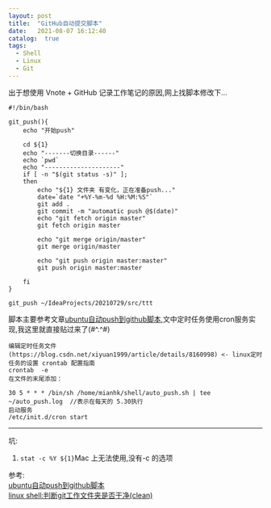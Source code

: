 ```yaml
---
layout: post
title:  "GitHub自动提交脚本"
date:   2021-08-07 16:12:40
catalog:  true
tags:
  - Shell
  - Linux
  - Git
---
```


出于想使用 Vnote + GitHub 记录工作笔记的原因,网上找脚本修改下...
```shell
#!/bin/bash

git_push(){
    echo "开始push"

    cd ${1}
    echo "-------切换目录------"
    echo `pwd`
    echo "---------------------"
    if [ -n "$(git status -s)" ];
    then
        echo "${1} 文件夹 有变化，正在准备push..."
        date=`date "+%Y-%m-%d %H:%M:%S"`
        git add .
        git commit -m "automatic push @$(date)"
        echo "git fetch origin master"
        git fetch origin master

        echo "git merge origin/master"
        git merge origin/master

        echo "git push origin master:master"
        git push origin master:master

    fi
}

git_push ~/IdeaProjects/20210729/src/ttt
```
脚本主要参考文章[ubuntu自动push到github脚本](https://cloud.tencent.com/developer/article/1179839),文中定时任务使用cron服务实现,我这里就直接贴过来了(#^.^#)   

```
编辑定时任务文件
(https://blog.csdn.net/xiyuan1999/article/details/8160998) <- linux定时任务的设置 crontab 配置指南
crontab  -e
在文件的末尾添加：

30 5 * * * /bin/sh /home/mianhk/shell/auto_push.sh | tee ~/auto_push.log  //表示在每天的 5.30执行
启动服务
/etc/init.d/cron start
```

---
坑:
1. `stat -c %Y ${1}`Mac 上无法使用,没有-c 的选项

参考:  
[ubuntu自动push到github脚本](https://cloud.tencent.com/developer/article/1179839)  
[linux shell:判断git工作文件夹是否干净(clean)](https://cloud.tencent.com/developer/article/1508321)  

